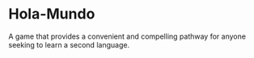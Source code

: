 # Hola-Mundo
A game that provides a convenient and compelling pathway for anyone seeking to learn a second language.
